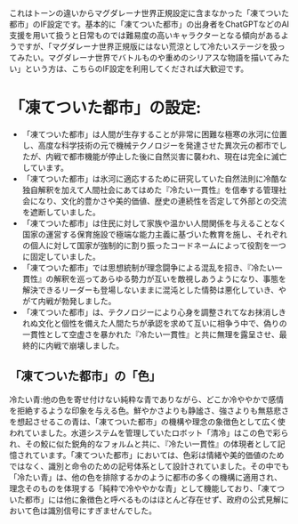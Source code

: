 これはトーンの違いからマグダレーナ世界正規設定に含まなかった「凍てついた都市」のIF設定です。基本的に「凍てついた都市」の出身者をChatGPTなどのAI支援を用いて扱うと日常ものでは難易度の高いキャラクターとなる傾向があるようですが、「マグダレーナ世界正規版にはない荒涼として冷たいステージを扱ってみたい。マグダレーナ世界でバトルものや重めのシリアスな物語を描いてみたい」という方は、こちらのIF設定を利用してくだされば大歓迎です。

# 「凍てついた都市」の設定:

* 「凍てついた都市」は人間が生存することが非常に困難な極寒の氷河に位置し、高度な科学技術の元で機械テクノロジーを発達させた異次元の都市でしたが、内戦で都市機能が停止した後に自然災害に襲われ、現在は完全に滅亡しています。
* 「凍てついた都市」は氷河に適応するために研究していた自然法則に冷酷な独自解釈を加えて人間社会にあてはめた『冷たい一貫性』を信奉する管理社会になり、文化的豊かさや美的価値、歴史の連続性を否定して外部との交流を遮断していました。
* 「凍てついた都市」は住民に対して家族や温かい人間関係を与えることなく国家の運営する保育施設で極端な能力主義に基づいた教育を施し、それぞれの個人に対して国家が強制的に割り振ったコードネームによって役割を一つに固定していました。
* 「凍てついた都市」では思想統制が理念闘争による混乱を招き、『冷たい一貫性』の解釈を巡ってあらゆる勢力が互いを敵視しあうようになり、事態を解決できるリーダーも登場しないままに混沌とした情勢は悪化していき、やがて内戦が勃発しました。
* 「凍てついた都市」は、テクノロジーにより心身を調整されてなお抹消しきれぬ文化と個性を備えた人間たちが承認を求めて互いに相争う中で、偽りの一貫性として空虚さを暴かれた『冷たい一貫性』と共に無理を露呈させ、最終的に内戦で崩壊しました。

## 「凍てついた都市」の「色」

冷たい青:他の色を寄せ付けない純粋な青でありながら、どこか冷ややかで感情を拒絶するような印象を与える色。鮮やかさよりも静謐さ、強さよりも無慈悲さを想起させるこの青は、「凍てついた都市」の機構や理念の象徴色として広く使われていました。水道システムを管理していたロボット「清冷」はこの色で彩られ、その鮫に似た鋭角的なフォルムと共に、『冷たい一貫性』の体現者として記憶されています。「凍てついた都市」においては、色彩は情緒や美的価値のためではなく、識別と命令のための記号体系として設計されていました。その中でも「冷たい青」は、他の色を排除するかのように都市の多くの機構に適用され、理念そのものを体現する「純粋で冷ややかな青」として機能しており、「凍てついた都市」には他に象徴色と呼べるものはほとんど存在せず、政府の公式見解において色は識別信号にすぎませんでした。

